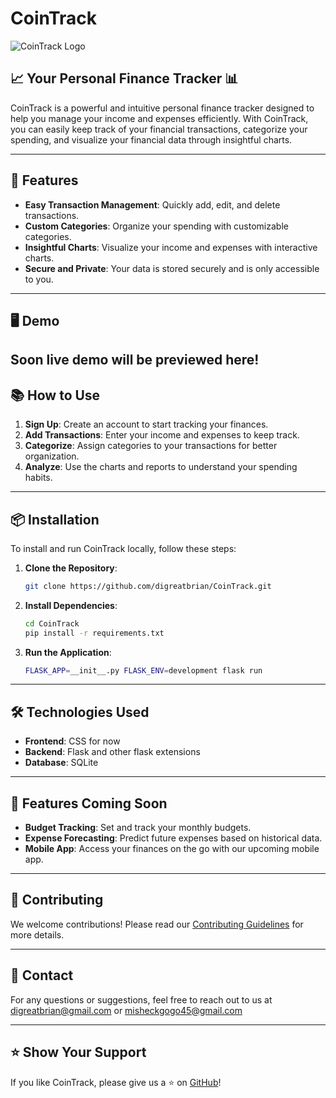 # CoinTrack

![CoinTrack Logo](https://via.placeholder.com/728x90.png?text=CoinTrack+Logo)

## 📈 Your Personal Finance Tracker 📊

CoinTrack is a powerful and intuitive personal finance tracker designed to help you manage your income and expenses efficiently. With CoinTrack, you can easily keep track of your financial transactions, categorize your spending, and visualize your financial data through insightful charts.

---

## 🚀 Features

- **Easy Transaction Management**: Quickly add, edit, and delete transactions.
- **Custom Categories**: Organize your spending with customizable categories.
- **Insightful Charts**: Visualize your income and expenses with interactive charts.
- **Secure and Private**: Your data is stored securely and is only accessible to you.

---

## 🖥️ Demo

Soon live demo will be previewed here!
---

## 📚 How to Use

1. **Sign Up**: Create an account to start tracking your finances.
2. **Add Transactions**: Enter your income and expenses to keep track.
3. **Categorize**: Assign categories to your transactions for better organization.
4. **Analyze**: Use the charts and reports to understand your spending habits.

---

## 📦 Installation

To install and run CoinTrack locally, follow these steps:

1. **Clone the Repository**:
    ```bash
    git clone https://github.com/digreatbrian/CoinTrack.git
    ```

2. **Install Dependencies**:
    ```bash
    cd CoinTrack
    pip install -r requirements.txt
    ```

3. **Run the Application**:
    ```bash
    FLASK_APP=__init__.py FLASK_ENV=development flask run
    ```

---

## 🛠️ Technologies Used

- **Frontend**: CSS for now
- **Backend**: Flask and other flask extensions
- **Database**: SQLite

---

## 🌟 Features Coming Soon

- **Budget Tracking**: Set and track your monthly budgets.
- **Expense Forecasting**: Predict future expenses based on historical data.
- **Mobile App**: Access your finances on the go with our upcoming mobile app.

---

## 📝 Contributing

We welcome contributions! Please read our [Contributing Guidelines](CONTRIBUTING.md) for more details.

---

## 📧 Contact

For any questions or suggestions, feel free to reach out to us at [digreatbrian@gmail.com](mailto:digreatbrian@cointrack.com) or [misheckgogo45@gmail.com](mailto:misheckgogo45@gmail.com)


---

## ⭐️ Show Your Support

If you like CoinTrack, please give us a ⭐️ on [GitHub](https://github.com/digreatbrian/CoinTrack.git)!
